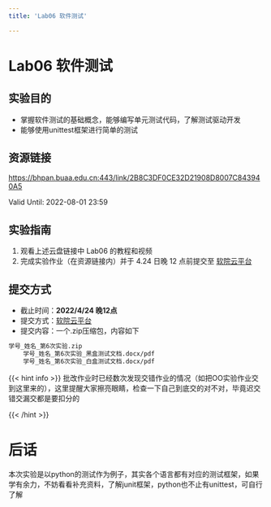 ```yaml
---
title: 'Lab06 软件测试'

---
```


# Lab06 软件测试

## 实验目的

- 掌握软件测试的基础概念，能够编写单元测试代码，了解测试驱动开发
- 能够使用unittest框架进行简单的测试

## 资源链接

<a href="https://bhpan.buaa.edu.cn:443/link/2B8C3DF0CE32D21908D8007C843940A5" target="_blank">https://bhpan.buaa.edu.cn:443/link/2B8C3DF0CE32D21908D8007C843940A5</a>

Valid Until: 2022-08-01 23:59

## 实验指南

1. 观看上述云盘链接中 Lab06 的教程和视频
2. 完成实验作业（在资源链接内）并于 4.24 日晚 12 点前提交至 <a href="https://scs.buaa.edu.cn/" target="_blank">软院云平台</a>

## 提交方式

- 截止时间：**2022/4/24 晚12点**
- 提交方式：<a href="https://scs.buaa.edu.cn/" target="_blank">软院云平台</a>
- 提交内容：一个.zip压缩包，内容如下

```txt
学号_姓名_第6次实验.zip
    学号_姓名_第6次实验_黑盒测试文档.docx/pdf
    学号_姓名_第6次实验_白盒测试文档.docx/pdf
```

{{< hint info >}}
批改作业时已经数次发现交错作业的情况（如把OO实验作业交到这里来的），这里提醒大家擦亮眼睛，检查一下自己到底交的对不对，毕竟迟交错交漏交都是要扣分的

{{< /hint >}}

# 后话

本次实验是以python的测试作为例子，其实各个语言都有对应的测试框架，如果学有余力，不妨看看补充资料，了解junit框架，python也不止有unittest，可自行了解